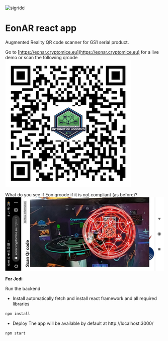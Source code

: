 ![sigridci](https://github.com/OdysseyMomentum/Cryptomice-EonAR/workflows/sigridci/badge.svg)


# EonAR react app


Augmented Reality QR code scanner for GS1 serial product.

Go to 
[https://eonar.cryptomice.eu](https://eonar.cryptomice.eu) for a live demo or scan the following qrcode
![qrcode](https://raw.githubusercontent.com/OdysseyMomentum/Cryptomice-EonAR/main/public/qr-code.png )

What do you see if Eon qrcode if it is not compliant (as before)?
![qrcode](https://raw.githubusercontent.com/OdysseyMomentum/Cryptomice-EonAR/main/public/Em3NtRhXYAAiKfQ.jpeg)

**For Jedi** 

Run the backend
- Install
automatically fetch and install react framework and all required libraries
```bash
npm install
```
- Deploy
The app will be available by default at http://localhost:3000/

```bash
npm start
```

